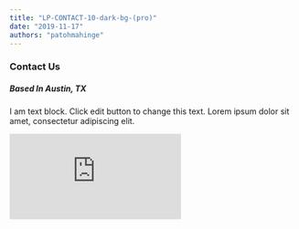 ```yaml
---
title: "LP-CONTACT-10-dark-bg-(pro)"
date: "2019-11-17"
authors: "patohmahinge"
---
```


### Contact Us

##### Based In Austin, TX

I am text block. Click edit button to change this text. Lorem ipsum dolor sit amet, consectetur adipiscing elit.

<iframe frameborder="0" scrolling="no" marginheight="0" marginwidth="0" src="https://maps.google.com/maps?q=Austin%20Tex&amp;t=m&amp;z=15&amp;output=embed&amp;iwloc=near" aria-label="Austin Tex"></iframe>
